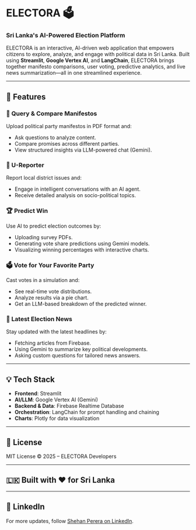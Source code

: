 # ELECTORA 🗳️  
### Sri Lanka's AI-Powered Election Platform

ELECTORA is an interactive, AI-driven web application that empowers citizens to explore, analyze, and engage with political data in Sri Lanka. Built using **Streamlit**, **Google Vertex AI**, and **LangChain**, ELECTORA brings together manifesto comparisons, user voting, predictive analytics, and live news summarization—all in one streamlined experience.

---

## 🔧 Features

### 📜 Query & Compare Manifestos
Upload political party manifestos in PDF format and:
- Ask questions to analyze content.
- Compare promises across different parties.
- View structured insights via LLM-powered chat (Gemini).

### 🎤 U-Reporter
Report local district issues and:
- Engage in intelligent conversations with an AI agent.
- Receive detailed analysis on socio-political topics.

### 🏆 Predict Win
Use AI to predict election outcomes by:
- Uploading survey PDFs.
- Generating vote share predictions using Gemini models.
- Visualizing winning percentages with interactive charts.

### 🗳️ Vote for Your Favorite Party
Cast votes in a simulation and:
- See real-time vote distributions.
- Analyze results via a pie chart.
- Get an LLM-based breakdown of the predicted winner.

### 📰 Latest Election News
Stay updated with the latest headlines by:
- Fetching articles from Firebase.
- Using Gemini to summarize key political developments.
- Asking custom questions for tailored news answers.

---

## 💡 Tech Stack

- **Frontend**: Streamlit
- **AI/LLM**: Google Vertex AI (Gemini)
- **Backend & Data**: Firebase Realtime Database
- **Orchestration**: LangChain for prompt handling and chaining
- **Charts**: Plotly for data visualization

---

## 📜 License

MIT License © 2025 – ELECTORA Developers

---

## 🇱🇰 Built with ❤️ for Sri Lanka

---

## 🔗 LinkedIn

For more updates, follow [Shehan Perera on LinkedIn](https://www.linkedin.com/posts/shehan-perera-b06697274_ai-machinelearning-nvidia-activity-7257804742121140225-V92Q?utm_source=share&utm_medium=member_desktop&rcm=ACoAAEMFVnYB5UgmCBa8XG-JM1K7HVmE1o67lH8).
